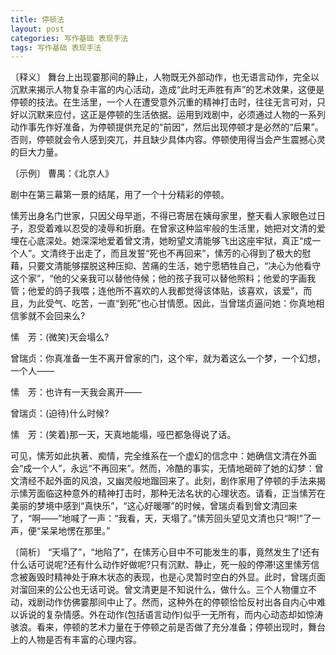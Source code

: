```yaml
---
title: 停顿法
layout: post
categories: 写作基础 表现手法
tags: 写作基础 表现手法
---
```


〔释义〕 舞台上出现霎那间的静止，人物既无外部动作，也无语言动作，完全以沉默来揭示人物复杂丰富的内心活动，造成“此时无声胜有声”的艺术效果，这便是停顿的技法。在生活里，一个人在遭受意外沉重的精神打击时，往往无言可对，只好以沉默来应付，这正是停顿的生活依据。运用到戏剧中，必须通过人物的一系列动作事先作好准备，为停顿提供充足的“前因”，然后出现停顿才是必然的“后果”。否则，停顿就会令人感到突兀，并且缺少具体内容。停顿使用得当会产生震撼心灵的巨大力量。

〔示例〕 曹禺：《北京人》

剧中在第三幕第一景的结尾，用了一个十分精彩的停顿。

愫芳出身名门世家，只因父母早逝，不得已寄居在姨母家里，整天看人家眼色过日子，忍受着难以忍受的凌辱和折磨。在曾家这种监牢般的生活里，她把对文清的爱埋在心底深处。她深深地爱着曾文清，她盼望文清能够飞出这座牢狱，真正“成一个人”。文清终于出走了，而且发誓“死也不再回来”，愫芳的心得到了极大的慰藉，只要文清能够摆脱这种压抑、苦痛的生活，她宁愿牺牲自己，“决心为他看守这个家”，“他的父亲我可以替他侍候；他的孩子我可以替他照料；他爱的字画我管；他爱的鸽子我喂；连他所不喜欢的人我都觉得该体贴，该喜欢，该爱”，而且，为此受气、吃苦，一直“到死”也心甘情愿。因此，当曾瑞贞逼问她：你真地相信爹就不会回来么?

愫　芳：(微笑)天会塌么?

曾瑞贞：你真准备一生不离开曾家的门，这个牢，就为着这么一个梦，一个幻想，一个人——

愫　芳：也许有一天我会离开——

曾瑞贞：(迫待)什么时候?

愫　芳：(笑着)那一天，天真地能塌，哑巴都急得说了话。

可见，愫芳如此执著、痴情，完全维系在一个虚幻的信念中：她确信文清在外面会“成一个人”，永远“不再回来”。然而，冷酷的事实，无情地砸碎了她的幻梦：曾文清经不起外面的风浪，又幽灵般地蹓回来了。此刻，剧作家用了停顿的手法来揭示愫芳面临这种意外的精神打击时，那种无法名状的心理状态。请看，正当愫芳在美丽的梦境中感到“真快乐”，“这心好暖哪”的时候，曾瑞贞看到曾文清回来了，“啊——”地喊了一声：“我看，天，天塌了。”愫芳回头望见文清也只“啊!”了一声，便“呆呆地愣在那里。”

〔简析〕 “天塌了”，“地陷了”，在愫芳心目中不可能发生的事，竟然发生了!还有什么话可说呢?还有什么动作好做呢?只有沉默、静止，死一般的停滞!这里愫芳信念被轰毁时精神处于麻木状态的表现，也是心灵暂时空白的外显。此时，曾瑞贞面对溜回来的公公也无话可说。曾文清更是不知说什么，做什么。三个人物僵立不动，戏剧动作仿佛霎那间中止了。然而，这种外在的停顿恰恰反衬出各自内心中难以诉说的复杂情感。外在动作(包括语言动作)似乎一无所有，而内心动态却如惊涛骇浪。看来，停顿的艺术力量在于停顿之前是否做了充分准备；停顿出现时，舞台上的人物是否有丰富的心理内容。 